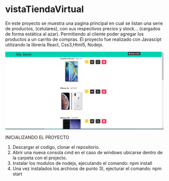 # vistaTiendaVirtual
En este proyecto se muestra una pagina principal en cual se listan una serie de productos, (celulares), con sus respectivos precios y stock... (cargados de forma estática al azar). Permitiendo al cliente poder agregar los productos a un carrito de compras. El proyecto fue realizado con Javascipt utilizando la libreria React, Css3,Html5, Nodejs.

![Screenshot](screenshot.png)


INICIALIZANDO EL PROYECTO

1) Descargar el codigo, clonar el repositorio.
2) Abrir una nueva consola cmd en el caso de windows ubicarse dentro de la carpeta con el projecto.
3) Instalar los modulos de nodejs, ejecutando el comando: npm install
4) Una vez instalados los archivos de punto 3), ejecturar el comando: npm start
